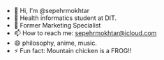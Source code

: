 - 👋 Hi, I’m @sepehrmokhtar
- 🌱 Health informatics student at DIT.
- 💞️ Former Marketing Specialist
- 📫 How to reach me: sepehrmokhtar@icloud.com
- 😄 philosophy, anime, music.
- ⚡ Fun fact: Mountain chicken is a FROG!!

<!---
sepehrmokhtar/sepehrmokhtar is a ✨ special ✨ repository because its `README.md` (this file) appears on your GitHub profile.
You can click the Preview link to take a look at your changes.
--->
